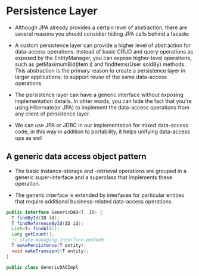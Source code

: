 # Persistence Layer

- Although JPA already provides a certain level of abstraction, there are
  several reasons you should considier hiding JPA calls behind a facade:

* A custom persistence layer can provide a higher level of abstraction for
  data-access operations. Instead of basic CRUD and query operations as exposed
  by the EntityManager, you can expose higher-level operations, such as
  getMaximumBid(Item i) and findItems(User soldBy) methods. This abstraction is
  the primary reason to create a persistence layer in larger applications: to
  support reuse of the same data-access operations

* The persistence layer can have a generic interface without exposing
  implementation details. In other words, you can hide the fact that you're
  using Hibernate(or JPA) to implement the data-access operations from any
  client of persistence layer.

* We can use JPA or JDBC in our implementation for mixed data-access code, in
  this way in addition to portability, it helps unifying data-access ops as well

## A generic data access object pattern

- The basic instance-storage and -retrieval operations are grouped in a generic
  super-interface and a superclass that implements these operation.

- The generic interface is extended by interfaces for particular entities that
  require additional business-related data-access operations.

```java
public interface GenericDAO<T, ID> {
  T findById(ID id);
  T findReferenceById(ID id);
  List<T> findAll();
  Long getCount();
  // state-managing interface methods
  T makePersistence(T entity);
  void makeTransient(T entity);
}

public class GenericDAOImpl
```
